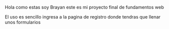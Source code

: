 Hola como estas soy Brayan este es mi proyecto final de fundamentos web

El uso es sencillo ingresa a la pagina de registro donde tendras que llenar unos formularios
